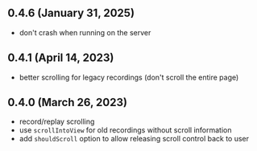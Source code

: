 ## 0.4.6 (January 31, 2025)

- don't crash when running on the server

## 0.4.1 (April 14, 2023)

- better scrolling for legacy recordings (don't scroll the entire page)

## 0.4.0 (March 26, 2023)

- record/replay scrolling
- use `scrollIntoView` for old recordings without scroll information
- add `shouldScroll` option to allow releasing scroll control back to user
